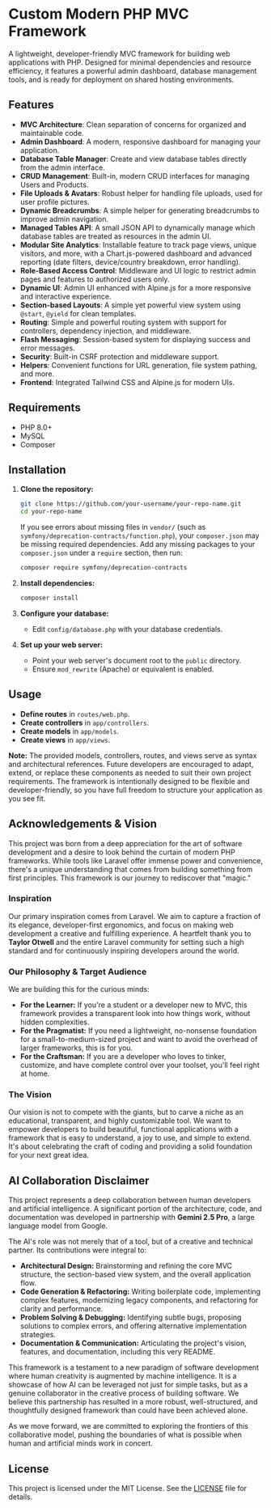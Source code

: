 # Custom Modern PHP MVC Framework
A lightweight, developer-friendly MVC framework for building web applications with PHP. Designed for minimal dependencies and resource efficiency, it features a powerful admin dashboard, database management tools, and is ready for deployment on shared hosting environments.


## Features

- **MVC Architecture**: Clean separation of concerns for organized and maintainable code.
- **Admin Dashboard**: A modern, responsive dashboard for managing your application.
- **Database Table Manager**: Create and view database tables directly from the admin interface.
- **CRUD Management**: Built-in, modern CRUD interfaces for managing Users and Products.
- **File Uploads & Avatars**: Robust helper for handling file uploads, used for user profile pictures.
- **Dynamic Breadcrumbs**: A simple helper for generating breadcrumbs to improve admin navigation.
- **Managed Tables API**: A small JSON API to dynamically manage which database tables are treated as resources in the admin UI.
- **Modular Site Analytics**: Installable feature to track page views, unique visitors, and more, with a Chart.js-powered dashboard and advanced reporting (date filters, device/country breakdown, error handling).
- **Role-Based Access Control**: Middleware and UI logic to restrict admin pages and features to authorized users only.
- **Dynamic UI**: Admin UI enhanced with Alpine.js for a more responsive and interactive experience.
- **Section-based Layouts**: A simple yet powerful view system using `@start`, `@yield` for clean templates.
- **Routing**: Simple and powerful routing system with support for controllers, dependency injection, and middleware.
- **Flash Messaging**: Session-based system for displaying success and error messages.
- **Security**: Built-in CSRF protection and middleware support.
- **Helpers**: Convenient functions for URL generation, file system pathing, and more.
- **Frontend**: Integrated Tailwind CSS and Alpine.js for modern UIs.

## Requirements

- PHP 8.0+
- MySQL
- Composer

## Installation

1. **Clone the repository:**
   ```bash
   git clone https://github.com/your-username/your-repo-name.git
   cd your-repo-name
   ```

   If you see errors about missing files in `vendor/` (such as `symfony/deprecation-contracts/function.php`), your `composer.json` may be missing required dependencies. Add any missing packages to your `composer.json` under a `require` section, then run:
   ```bash
   composer require symfony/deprecation-contracts
   ```

2. **Install dependencies:**
   ```bash
   composer install
   ```

3. **Configure your database:**
   - Edit `config/database.php` with your database credentials.

4. **Set up your web server:**
   - Point your web server's document root to the `public` directory.
   - Ensure `mod_rewrite` (Apache) or equivalent is enabled.


## Usage

- **Define routes** in `routes/web.php`.
- **Create controllers** in `app/controllers`.
- **Create models** in `app/models`.
- **Create views** in `app/views`.

**Note:**
The provided models, controllers, routes, and views serve as syntax and architectural references. Future developers are encouraged to adapt, extend, or replace these components as needed to suit their own project requirements. The framework is intentionally designed to be flexible and developer-friendly, so you have full freedom to structure your application as you see fit.

## Acknowledgements & Vision

This project was born from a deep appreciation for the art of software development and a desire to look behind the curtain of modern PHP frameworks. While tools like Laravel offer immense power and convenience, there's a unique understanding that comes from building something from first principles. This framework is our journey to rediscover that "magic."

### Inspiration

Our primary inspiration comes from Laravel. We aim to capture a fraction of its elegance, developer-first ergonomics, and focus on making web development a creative and fulfilling experience. A heartfelt thank you to **Taylor Otwell** and the entire Laravel community for setting such a high standard and for continuously inspiring developers around the world.

### Our Philosophy & Target Audience

We are building this for the curious minds:
- **For the Learner:** If you're a student or a developer new to MVC, this framework provides a transparent look into how things work, without hidden complexities.
- **For the Pragmatist:** If you need a lightweight, no-nonsense foundation for a small-to-medium-sized project and want to avoid the overhead of larger frameworks, this is for you.
- **For the Craftsman:** If you are a developer who loves to tinker, customize, and have complete control over your toolset, you'll feel right at home.

### The Vision

Our vision is not to compete with the giants, but to carve a niche as an educational, transparent, and highly customizable tool. We want to empower developers to build beautiful, functional applications with a framework that is easy to understand, a joy to use, and simple to extend. It's about celebrating the craft of coding and providing a solid foundation for your next great idea.

## AI Collaboration Disclaimer

This project represents a deep collaboration between human developers and artificial intelligence. A significant portion of the architecture, code, and documentation was developed in partnership with **Gemini 2.5 Pro**, a large language model from Google.

The AI's role was not merely that of a tool, but of a creative and technical partner. Its contributions were integral to:
- **Architectural Design:** Brainstorming and refining the core MVC structure, the section-based view system, and the overall application flow.
- **Code Generation & Refactoring:** Writing boilerplate code, implementing complex features, modernizing legacy components, and refactoring for clarity and performance.
- **Problem Solving & Debugging:** Identifying subtle bugs, proposing solutions to complex errors, and offering alternative implementation strategies.
- **Documentation & Communication:** Articulating the project's vision, features, and documentation, including this very README.

This framework is a testament to a new paradigm of software development where human creativity is augmented by machine intelligence. It is a showcase of how AI can be leveraged not just for simple tasks, but as a genuine collaborator in the creative process of building software. We believe this partnership has resulted in a more robust, well-structured, and thoughtfully designed framework than could have been achieved alone.

As we move forward, we are committed to exploring the frontiers of this collaborative model, pushing the boundaries of what is possible when human and artificial minds work in concert.

## License

This project is licensed under the MIT License. See the [LICENSE](LICENSE) file for details.
